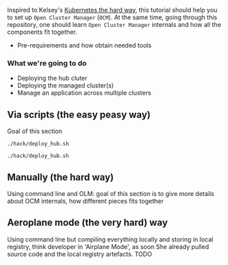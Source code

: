 Inspired to Kelsey's [Kubernetes the hard way](https://github.com/kelseyhightower/kubernetes-the-hard-way), this tutorial should help you to set up `Open Cluster Manager` (`OCM`). At the same time, going through this repository, one should learn `Open Cluster Manager`  internals and how all the components fit together.



- Pre-requirements and how obtain needed tools

### What we're going to do

- Deploying the hub cluter 
- Deploying the managed cluster(s)
- Manage an application across multiple clusters


## Via scripts (the easy peasy way)

Goal of this section
```shell
./hack/deploy_hub.sh

./hack/deploy_hub.sh
```

## Manually (the hard way)

Using command line and OLM: goal of this section is to give more details about OCM internals, how different pieces fits together


## Aeroplane mode (the very hard) way

Using command line but compiling everything locally and storing in local registry, think developer in 'Airplane Mode', as soon She already pulled source code and the local registry artefacts.
TODO

